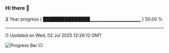 ### Hi there 👋

⏳ Year progress { ███████████████▁▁▁▁▁▁▁▁▁▁▁▁▁▁▁ } 50.00 %

---

⏰ Updated on Wed, 02 Jul 2025 12:26:12 GMT

![Progress Bar CI](https://github.com/code-lakshay/GitHub-Actions-Demo/workflows/Progress%20Bar%20CI/badge.svg)
